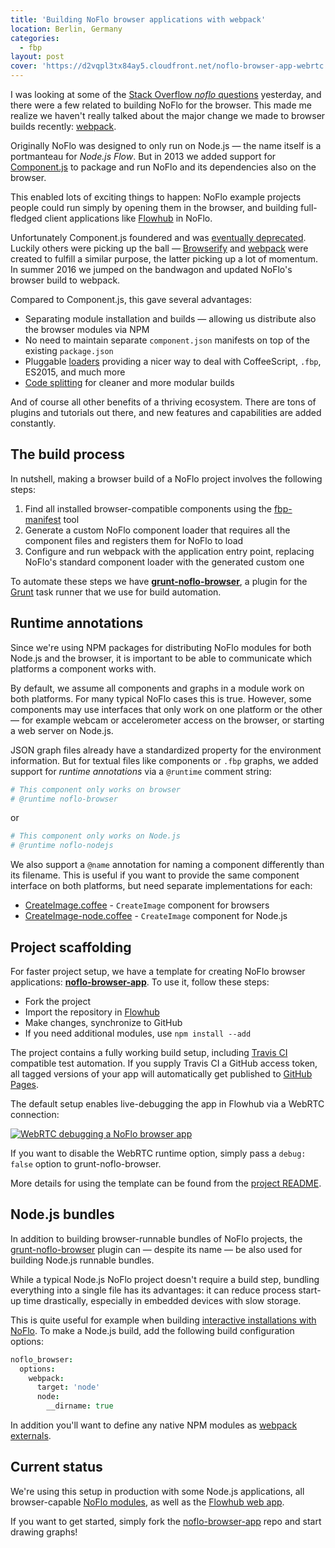 ```yaml
---
title: 'Building NoFlo browser applications with webpack'
location: Berlin, Germany
categories:
  - fbp
layout: post
cover: 'https://d2vqpl3tx84ay5.cloudfront.net/noflo-browser-app-webrtc.png'
---
```

I was looking at some of the [Stack Overflow _noflo_ questions](http://stackoverflow.com/questions/tagged/noflo) yesterday, and there were a few related to building NoFlo for the browser. This made me realize we haven't really talked about the major change we made to browser builds recently: [webpack](https://webpack.js.org).

Originally NoFlo was designed to only run on Node.js &mdash; the name itself is a portmanteau for _Node.js Flow_. But in 2013 we added support for [Component.js](/blog/sharing-javascript-libraries-node-browser/) to package and run NoFlo and its dependencies also on the browser.

This enabled lots of exciting things to happen: NoFlo example projects people could run simply by opening them in the browser, and building full-fledged client applications like [Flowhub](https://flowhub.io) in NoFlo.

Unfortunately Component.js foundered and was [eventually deprecated](https://github.com/componentjs/component/issues/639). Luckily others were picking up the ball &mdash; [Browserify](http://browserify.org) and [webpack](https://webpack.js.org) were created to fulfill a similar purpose, the latter picking up a lot of momentum. In summer 2016 we jumped on the bandwagon and updated NoFlo's browser build to webpack.

Compared to Component.js, this gave several advantages:

* Separating module installation and builds &mdash; allowing us distribute also the browser modules via NPM
* No need to maintain separate `component.json` manifests on top of the existing `package.json`
* Pluggable [loaders](https://webpack.js.org/concepts/loaders) providing a nicer way to deal with CoffeeScript, `.fbp`, ES2015, and much more
* [Code splitting](https://webpack.js.org/guides/code-splitting/) for cleaner and more modular builds

And of course all other benefits of a thriving ecosystem. There are tons of plugins and tutorials out there, and new features and capabilities are added constantly.

## The build process

In nutshell, making a browser build of a NoFlo project involves the following steps:

1. Find all installed browser-compatible components using the [fbp-manifest](https://github.com/flowbased/fbp-manifest) tool
2. Generate a custom NoFlo component loader that requires all the component files and registers them for NoFlo to load
3. Configure and run webpack with the application entry point, replacing NoFlo's standard component loader with the generated custom one

To automate these steps we have **[grunt-noflo-browser](https://github.com/noflo/grunt-noflo-browser)**, a plugin for the [Grunt](https://gruntjs.com) task runner that we use for build automation.

## Runtime annotations

Since we're using NPM packages for distributing NoFlo modules for both Node.js and the browser, it is important to be able to communicate which platforms a component works with.

By default, we assume all components and graphs in a module work on both platforms. For many typical NoFlo cases this is true. However, some components may use interfaces that only work on one platform or the other &mdash; for example webcam or accelerometer access on the browser, or starting a web server on Node.js.

JSON graph files already have a standardized property for the environment information. But for textual files like components or `.fbp` graphs, we added support for _runtime annotations_ via a `@runtime` comment string:

```coffeescript
# This component only works on browser
# @runtime noflo-browser
```

or

```coffeescript
# This component only works on Node.js
# @runtime noflo-nodejs
```

We also support a `@name` annotation for naming a component differently than its filename. This is useful if you want to provide the same component interface on both platforms, but need separate implementations for each:

* [CreateImage.coffee](https://github.com/noflo/noflo-image/blob/master/components/CreateImage.coffee) - `CreateImage` component for browsers
* [CreateImage-node.coffee](https://github.com/noflo/noflo-image/blob/master/components/CreateImage-node.coffee) - `CreateImage` component for Node.js

## Project scaffolding

For faster project setup, we have a template for creating NoFlo browser applications: **[noflo-browser-app](https://github.com/noflo/noflo-browser-app)**. To use it, follow these steps:

* Fork the project
* Import the repository in [Flowhub](http://app.flowhub.io)
* Make changes, synchronize to GitHub
* If you need additional modules, use `npm install --add`

The project contains a fully working build setup, including [Travis CI](https://travis-ci.org) compatible test automation. If you supply Travis CI a GitHub access token, all tagged versions of your app will automatically get published to [GitHub Pages](https://pages.github.com).

The default setup enables live-debugging the app in Flowhub via a WebRTC connection:

[![WebRTC debugging a NoFlo browser app](https://d2vqpl3tx84ay5.cloudfront.net/noflo-browser-app-webrtc_small.png)](https://d2vqpl3tx84ay5.cloudfront.net/noflo-browser-app-webrtc.png)

If you want to disable the WebRTC runtime option, simply pass a `debug: false` option to grunt-noflo-browser.

More details for using the template can be found from the [project README](https://github.com/noflo/noflo-browser-app/#readme).

## Node.js bundles

In addition to building browser-runnable bundles of NoFlo projects, the [grunt-noflo-browser](https://github.com/noflo/grunt-noflo-browser) plugin can &mdash; despite its name &mdash; be also used for building Node.js runnable bundles.

While a typical Node.js NoFlo project doesn't require a build step, bundling everything into a single file has its advantages: it can reduce process start-up time drastically, especially in embedded devices with slow storage.

This is quite useful for example when building [interactive installations with NoFlo](/blog/ingress-table/). To make a Node.js build,  add the following build configuration options:

```coffeescript
noflo_browser:
  options:
    webpack:
      target: 'node'
      node:
        __dirname: true
```

In addition you'll want to define any native NPM modules as [webpack externals](https://webpack.js.org/configuration/externals/).

## Current status

We're using this setup in production with some Node.js applications, all browser-capable [NoFlo modules](https://github.com/noflo), as well as the [Flowhub web app](https://app.flowhub.io).

If you want to get started, simply fork the [noflo-browser-app](https://github.com/noflo/noflo-browser-app) repo and start drawing graphs!
